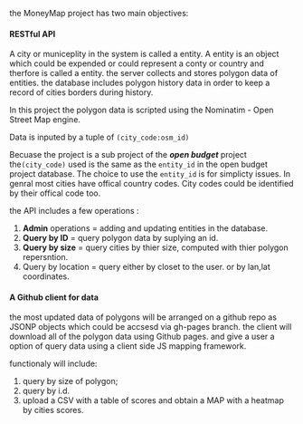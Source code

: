 

the MoneyMap project has two main objectives:

#### RESTful API
A city or municeplity in the system is called a entity. 
A entity is an object which could be expended or could represent a conty or 
country and therfore is called a entity. the server collects and stores polygon
 data of entities. the database includes polygon history data in order to keep
a record of cities  borders during history. 
    
In this project the polygon data is scripted using the Nominatim - 
Open Street Map engine.
    
Data is inputed by a tuple of 
```(city_code:osm_id) ```

Becuase the project is a sub project of the ***open budget*** project
the```(city_code)``` used is the same as the ```entity_id``` in the open budget
project database. The choice to use the ```entity_id``` is for simplicty issues. 
In genral most cities have offical country codes. City codes could be 
identified by their offical code too. 
    
    
the API includes a few operations :
    
1. **Admin** operations = adding and updating entities in the database. 
2. **Query by ID** = query polygon data by suplying an id. 
3. **Query by size** = query cities by thier size, computed with thier polygon repersntion. 
4. Query by location =  query either by closet to the user. or by lan,lat coordinates. 
    
    

#### A Github client for data 
 
the most updated data of polygons will be arranged on a github repo as JSONP
 objects which could be
accsesd via gh-pages branch. the client will download all of the polygon data 
using Github pages. and 
give a user a option of query data using a client side JS mapping framework.
    
functionaly will include:
    
1. query by size of polygon;
2. query by i.d.
3. upload a CSV with a table of scores and obtain a MAP with a heatmap by cities
scores.